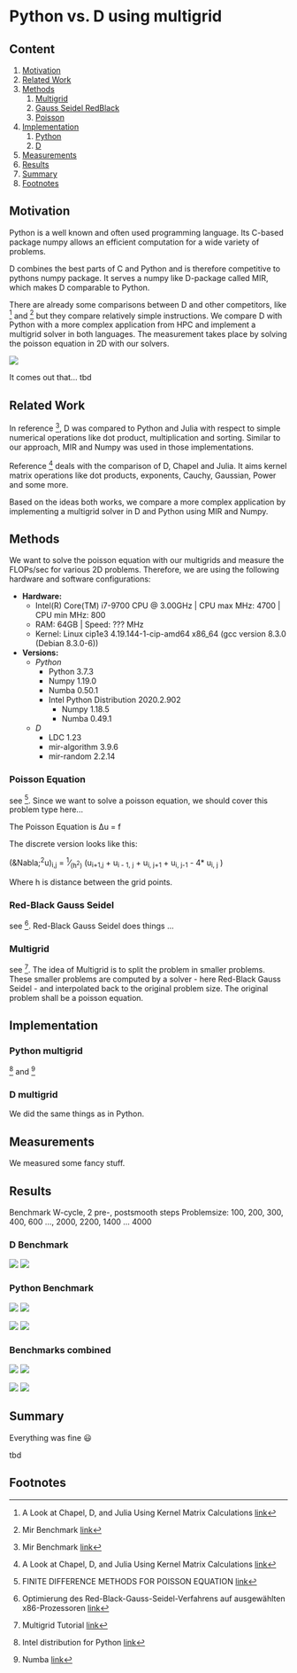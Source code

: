 # Python vs. D using multigrid

## Content

1. [Motivation](#motivation)
2. [Related Work](#related-work)
3. [Methods](#methods)
   1. [Multigrid](#multigrid)
   2. [Gauss Seidel RedBlack](#gauss-seidel-redblack)
   3. [Poisson](#poisson)
4. [Implementation](#implementation)
   1. [Python](#python-multigrid)
   2. [D](#d-multigrid)
5. [Measurements](#measurements)
6. [Results](#results)
7. [Summary](#summary)
8. [Footnotes](#footnotes)

## Motivation

Python is a well known and often used programming language. Its C-based package numpy allows an
efficient computation for a wide variety of problems.

D combines the best parts of C and Python and is therefore competitive to pythons numpy package.
It serves a numpy like D-package called MIR, which makes D comparable to Python.

There are already some comparisons between D and other competitors, like [^fn1] and [^fn2] but they
compare relatively simple instructions.
We compare D with Python with a more complex application from HPC and implement a multigrid solver
in both languages. The measurement takes place by solving the poisson equation in 2D with our
solvers.

![](graphs/heatmap.gif?raw=true)

It comes out that... tbd

## Related Work

In reference [^fn2], D was compared to Python and Julia with respect to simple numerical operations
like dot product, multiplication and sorting. Similar to our approach, MIR and Numpy was used in
those implementations.

Reference [^fn1] deals with the comparison of D, Chapel and Julia. It aims kernel matrix operations
like dot products, exponents, Cauchy, Gaussian, Power and some more.

Based on the ideas both works, we compare a more complex application by implementing a multigrid
solver in D and Python using MIR and Numpy.

## Methods

We want to solve the poisson equation with our multigrids and measure the FLOPs/sec for various
2D problems. Therefore, we are using the following hardware and software configurations:

- **Hardware:**
  - Intel(R) Core(TM) i7-9700 CPU @ 3.00GHz | CPU max MHz: 4700 | CPU min MHz: 800
  - RAM: 64GB | Speed: ??? MHz
  - Kernel: Linux cip1e3 4.19.144-1-cip-amd64 x86_64 (gcc version 8.3.0 (Debian 8.3.0-6))
- **Versions:**
  - _Python_
    - Python 3.7.3
    - Numpy 1.19.0
    - Numba 0.50.1
    - Intel Python Distribution 2020.2.902
      - Numpy 1.18.5
      - Numba 0.49.1
  - _D_
    - LDC 1.23
    - mir-algorithm 3.9.6
    - mir-random 2.2.14

### Poisson Equation

see [^fn4]. Since we want to solve a poisson equation, we should cover this problem type here...

The Poisson Equation is &Delta;u = f

The discrete version looks like this:

(&Nabla;<sup>2</sup>u)<sub>i,j</sub> = <sup>1</sup>&frasl;<sub>(h<sup>2</sup>)</sub> (u<sub>i+1,j</sub> + u<sub>i - 1, j</sub> + u<sub>i, j+1</sub> + u<sub>i, j-1</sub> - 4\* u<sub>i, j</sub> )

Where h is distance between the grid points.


### Red-Black Gauss Seidel

see [^fn3]. Red-Black Gauss Seidel does things ...

### Multigrid

see [^fn7]. The idea of Multigrid is to split the problem in smaller problems.
These smaller problems are computed by a solver - here Red-Black Gauss Seidel - and interpolated back
to the original problem size. The original problem shall be a poisson equation.

## Implementation

### Python multigrid

[^fn5] and [^fn6]

### D multigrid

We did the same things as in Python.

## Measurements

We measured some fancy stuff.

## Results

Benchmark W-cycle, 2 pre-, postsmooth steps
Problemsize: 100, 200, 300, 400, 600 ..., 2000, 2200, 1400 ... 4000

### D Benchmark

![](graphs/cip1e32109D_flops.png?raw=true)
![](graphs/cip1e32109D_time.png?raw=true)

### Python Benchmark

![](graphs/cip1e32109numba_flops.png?raw=true)
![](graphs/cip1e32109numba_time.png?raw=true)

![](graphs/cip1e32109nonumba_flops.png?raw=true)
![](graphs/cip1e32109nonumba_time.png?raw=true)

### Benchmarks combined

![](graphs/cip1e32109_flops.png?raw=true)
![](graphs/cip1e32109_time.png?raw=true)

![](graphs/cip1e32109_FLOPS_subplots.png?raw=true)
![](graphs/cip1e32109_time_subplots.png?raw=true)

## Summary

Everything was fine :smiley:

tbd

## Footnotes

[^fn1]: A Look at Chapel, D, and Julia Using Kernel Matrix Calculations [link](https://dlang.org/blog/2020/06/03/a-look-at-chapel-d-and-julia-using-kernel-matrix-calculations/)
[^fn2]: Mir Benchmark [link](https://github.com/tastyminerals/mir_benchmarks)
[^fn3]: Optimierung des Red-Black-Gauss-Seidel-Verfahrens auf ausgewählten x86-Prozessoren [link](https://www10.cs.fau.de/publications/theses/2005/Stuermer_SA_2005.pdf)
[^fn4]: FINITE DIFFERENCE METHODS FOR POISSON EQUATION [link](https://www.math.uci.edu/~chenlong/226/FDM.pdf)
[^fn5]: Intel distribution for Python [link](https://software.intel.com/content/www/us/en/develop/tools/distribution-for-python.html)
[^fn6]: Numba [link](https://numba.pydata.org/)
[^fn7]: Multigrid Tutorial [link](https://www.math.ust.hk/~mawang/teaching/math532/mgtut.pdf)
